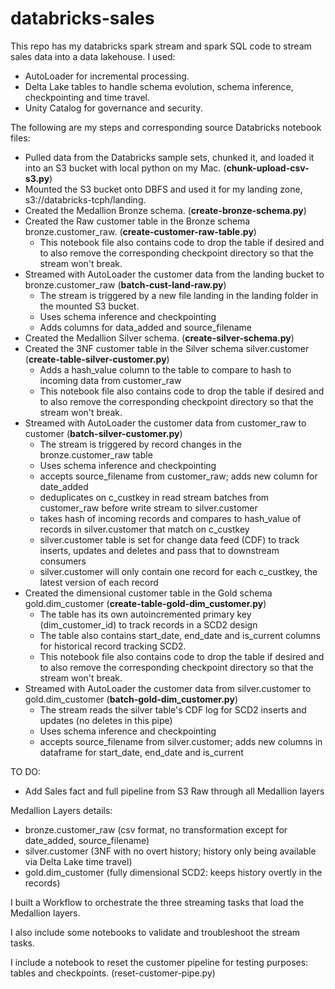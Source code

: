 # databricks-sales
This repo has my databricks spark stream and spark SQL code to stream sales data into a data lakehouse.
I used:
   * AutoLoader for incremental processing.
   * Delta Lake tables to handle schema evolution, schema inference, checkpointing and time travel.
   * Unity Catalog for governance and security.

The following are my steps and corresponding source Databricks notebook files:

- Pulled data from the Databricks sample sets, chunked it, and loaded it into an S3 bucket with local python on my Mac. (**chunk-upload-csv-s3.py**)
- Mounted the S3 bucket onto DBFS and used it for my landing zone, s3://databricks-tcph/landing.
- Created the Medallion Bronze schema. (**create-bronze-schema.py**)
- Created the Raw customer table in the Bronze schema bronze.customer_raw. (**create-customer-raw-table.py**)
    * This notebook file also contains code to drop the table if desired and to also remove the corresponding checkpoint directory so that the stream won't break.
- Streamed with AutoLoader the customer data from the landing bucket to bronze.customer_raw (**batch-cust-land-raw.py**)
    * The stream is triggered by a new file landing in the landing folder in the mounted S3 bucket.
    * Uses schema inference and checkpointing
    * Adds columns for data_added and source_filename
- Created the Medallion Silver schema. (**create-silver-schema.py**)
- Created the 3NF customer table in the Silver schema silver.customer (**create-table-silver-customer.py**)
    * Adds a hash_value column to the table to compare to hash to incoming data from customer_raw
    * This notebook file also contains code to drop the table if desired and to also remove the corresponding checkpoint directory so that the stream won't break.
- Streamed with AutoLoader the customer data from customer_raw to customer (**batch-silver-customer.py**)
    * The stream is triggered by record changes in the bronze.customer_raw table
    * Uses schema inference and checkpointing
    * accepts source_filename from customer_raw; adds new column for date_added
    * deduplicates on c_custkey in read stream batches from customer_raw before write stream to silver.customer
    * takes hash of incoming records and compares to hash_value of records in silver.customer that match on c_custkey
    * silver.customer table is set for change data feed (CDF) to track inserts, updates and deletes and pass that to downstream consumers
    * silver.customer will only contain one record for each c_custkey, the latest version of each record
- Created the dimensional customer table in the Gold schema gold.dim_customer (**create-table-gold-dim_customer.py**)
    * The table has its own autoincremented primary key (dim_customer_id) to track records in a SCD2 design
    * The table also contains start_date, end_date and is_current columns for historical record tracking SCD2.
    * This notebook file also contains code to drop the table if desired and to also remove the corresponding checkpoint directory so that the stream won't break.
- Streamed with AutoLoader the customer data from silver.customer to gold.dim_customer (**batch-gold-dim_customer.py**)
    * The stream reads the silver table's CDF log for SCD2 inserts and updates (no deletes in this pipe)
    * Uses schema inference and checkpointing
    * accepts source_filename from silver.customer; adds new columns in dataframe for start_date, end_date and is_current
  

TO DO:
- Add Sales fact and full pipeline from S3 Raw through all Medallion layers
  


Medallion Layers details:
- bronze.customer_raw (csv format, no transformation except for date_added, source_filename)
- silver.customer  (3NF with no overt history; history only being available via Delta Lake time travel)
- gold.dim_customer (fully dimensional SCD2: keeps history overtly in the records)

I built a Workflow to orchestrate the three streaming tasks that load the Medallion layers.

I also include some notebooks to validate and troubleshoot the stream tasks.

I include a notebook to reset the customer pipeline for testing purposes: tables and checkpoints. (reset-customer-pipe.py)
